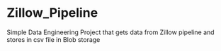# Zillow_Pipeline
Simple Data Engineering Project that gets data from Zillow pipeline and stores in csv file in Blob storage

